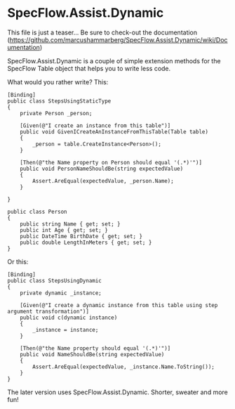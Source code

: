 # SpecFlow.Assist.Dynamic

This file is just a teaser... Be sure to check-out the documentation (https://github.com/marcushammarberg/SpecFlow.Assist.Dynamic/wiki/Documentation)

SpecFlow.Assist.Dynamic is a couple of simple extension methods for the SpecFlow Table object that helps you to write less code. 

What would you rather write? 
This:

    [Binding]
    public class StepsUsingStaticType
    {
        private Person _person;
     
        [Given(@"I create an instance from this table")]
        public void GivenICreateAnInstanceFromThisTable(Table table)
        {
            _person = table.CreateInstance<Person>();
        }

        [Then(@"the Name property on Person should equal '(.*)'")]
        public void PersonNameShouldBe(string expectedValue)
        {
            Assert.AreEqual(expectedValue, _person.Name);
        }

    }

    public class Person
    {
        public string Name { get; set; }
        public int Age { get; set; }
        public DateTime BirthDate { get; set; }
        public double LengthInMeters { get; set; }
    }
    
Or this:  

    [Binding]
    public class StepsUsingDynamic
    {
        private dynamic _instance;
     
        [Given(@"I create a dynamic instance from this table using step argument transformation")]
        public void c(dynamic instance)
        {
            _instance = instance;
        }

        [Then(@"the Name property should equal '(.*)'")]
        public void NameShouldBe(string expectedValue)
        {
            Assert.AreEqual(expectedValue, _instance.Name.ToString());
        }
    }
    
The later version uses SpecFlow.Assist.Dynamic. Shorter, sweater and more fun!
